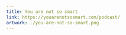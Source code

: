 ```yaml
---
title: You are not so smart
link: https://youarenotsosmart.com/podcast/
artwork: ./you-are-not-so-smart.png
---
```

